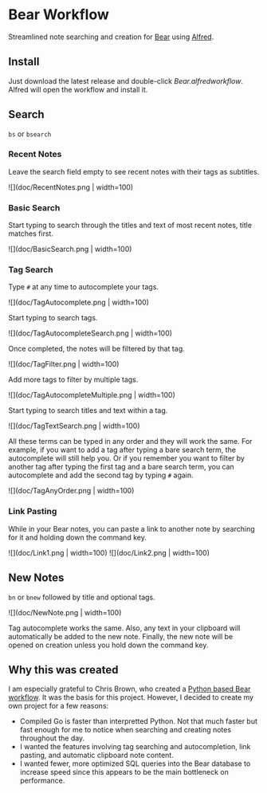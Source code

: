 # Bear Workflow
Streamlined note searching and creation for [Bear](http://www.bear-writer.com/) using [Alfred](https://www.alfredapp.com/workflows/).

## Install
Just download the latest release and double-click _Bear.alfredworkflow_. Alfred will open the workflow and install it.

## Search
`bs` or `bsearch`

### Recent Notes
Leave the search field empty to see recent notes with their tags as subtitles.

![](doc/RecentNotes.png | width=100)

### Basic Search
Start typing to search through the titles and text of most recent notes, title matches first.

![](doc/BasicSearch.png | width=100)

### Tag Search
Type `#` at any time to autocomplete your tags.

![](doc/TagAutocomplete.png | width=100)

Start typing to search tags.

![](doc/TagAutocompleteSearch.png | width=100)

Once completed, the notes will be filtered by that tag.

![](doc/TagFilter.png | width=100)

Add more tags to filter by multiple tags.

![](doc/TagAutocompleteMultiple.png | width=100)

Start typing to search titles and text within a tag.

![](doc/TagTextSearch.png | width=100)

All these terms can be typed in any order and they will work the same. For example, if you want to add a tag after typing a bare search term, the autocomplete will still help you. Or if you remember you want to filter by another tag after typing the first tag and a bare search term, you can autocomplete and add the second tag by typing `#` again.

![](doc/TagAnyOrder.png | width=100)

### Link Pasting

While in your Bear notes, you can paste a link to another note by searching for it and holding down the command key.

![](doc/Link1.png | width=100)
![](doc/Link2.png | width=100)

## New Notes
`bn` or `bnew` followed by title and optional tags.

![](doc/NewNote.png | width=100)

Tag autocomplete works the same. Also, any text in your clipboard will automatically be added to the new note. Finally, the new note will be opened on creation unless you hold down the command key.

## Why this was created
I am especially grateful to Chris Brown, who created a [Python based Bear workflow](https://github.com/chrisbro/alfred-bear). It was the basis for this project. However, I decided to create my own project for a few reasons:

- Compiled Go is faster than interpretted Python. Not that much faster but fast enough for me to notice when searching and creating notes throughout the day.
- I wanted the features involving tag searching and autocompletion, link pasting, and automatic clipboard note content.
- I wanted fewer, more optimized SQL queries into the Bear database to increase speed since this appears to be the main bottleneck on performance.
